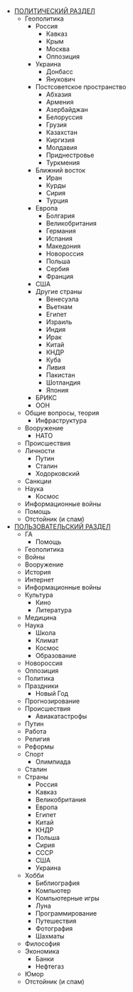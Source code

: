 - [ПОЛИТИЧЕСКИЙ РАЗДЕЛ](https://glav.su/forum/4/)
  - Геополитика
    - Россия
      - Кавказ
      - Крым
      - Москва
      - Оппозиция
    - Украина
      - Донбасс
      - Янукович
    - Постсоветское пространство
      - Абхазия
      - Армения
      - Азербайджан
      - Белоруссия
      - Грузия
      - Казахстан
      - Киргизия
      - Молдавия
      - Приднестровье
      - Туркмения
    - Ближний восток
      - Иран
      - Курды
      - Сирия
      - Турция
    - Европа
      - Болгария
      - Великобритания
      - Германия
      - Испания
      - Македония
      - Новороссия
      - Польша
      - Сербия
      - Франция
    - США
    - Другие страны
      - Венесуэла
      - Вьетнам
      - Египет
      - Израиль
      - Индия
      - Ирак
      - Китай
      - КНДР
      - Куба
      - Ливия
      - Пакистан
      - Шотландия
      - Япония
    - БРИКС
    - ООН
  - Общие вопросы, теория
    - Инфраструктура
  - Вооружение
      - НАТО
  - Происшествия
  - Личности
    - Путин
    - Сталин
    - Ходорковский
  - Санкции
  - Наука
    - Космос
  - Информационные войны
  - Помощь
  - Отстойник (и спам)
- [ПОЛЬЗОВАТЕЛЬСКИЙ РАЗДЕЛ](https://glav.su/forum/1/)
  - ГА
    - Помощь
  - Геополитика
  - Войны
  - Вооружение
  - История
  - Интернет
  - Информационные войны
  - Культура
    - Кино
    - Литература
  - Медицина
  - Наука
    - Школа
    - Климат
    - Космос
    - Образование
  - Новороссия
  - Оппозиция
  - Политика
  - Праздники
    - Новый Год
  - Прогнозирование
  - Происшествия
    - Авиакатастрофы
  - Путин
  - Работа
  - Религия
  - Реформы
  - Спорт
    - Олимпиада
  - Сталин
  - Страны
    - Россия
    - Кавказ
    - Великобритания
    - Европа
    - Египет
    - Китай
    - КНДР
    - Польша
    - Сирия
    - СССР
    - США
    - Украина
  - Хобби
    - Библиография
    - Компьютер
    - Компьютерные игры
    - Луна
    - Программирование
    - Путешествия
    - Фотография
    - Шахматы
  - Философия
  - Экономика
    - Банки
    - Нефтегаз
  - Юмор
  - Отстойник (и спам)


